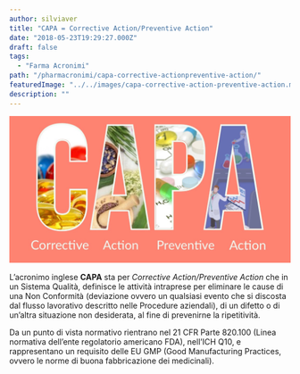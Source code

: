 ```yaml
---
author: silviaver
title: "CAPA = Corrective Action/Preventive Action"
date: "2018-05-23T19:29:27.000Z"
draft: false
tags:
  - "Farma Acronimi"
path: "/pharmacronimi/capa-corrective-actionpreventive-action/"
featuredImage: "../../images/capa-corrective-action-preventive-action.md/img_1904.jpg"
description: ""
---
```


![](../../images/capa-corrective-action-preventive-action.md/img_1904.jpg)

L’acronimo inglese **CAPA** sta per _Corrective Action/Preventive Action_ che in un Sistema Qualità, definisce le attività intraprese per eliminare le cause di una Non Conformità (deviazione ovvero un qualsiasi evento che si discosta dal flusso lavorativo descritto nelle Procedure aziendali), di un difetto o di un’altra situazione non desiderata, al fine di prevenirne la ripetitività.

Da un punto di vista normativo rientrano nel 21 CFR Parte 820.100 (Linea normativa dell’ente regolatorio americano FDA), nell’ICH Q10, e rappresentano un requisito delle EU GMP (Good Manufacturing Practices, ovvero le norme di buona fabbricazione dei medicinali).
